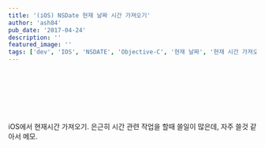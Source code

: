```yaml
---
title: '(iOS) NSDate 현재 날짜 시간 가져오기'
author: 'ash84'
pub_date: '2017-04-24'
description: ''
featured_image: ''
tags: ['dev', 'IOS', 'NSDATE', 'Objective-C', '현재 날짜', '현재 시간 가져오기']
---
```


<script async src="//pagead2.googlesyndication.com/pagead/js/adsbygoogle.js"></script>
<!-- 페이지내_긴_배너 -->
<ins class="adsbygoogle"
     style="display:inline-block;width:728px;height:90px"
     data-ad-client="ca-pub-8699046198561974"
     data-ad-slot="5480877276"></ins>
<script>
(adsbygoogle = window.adsbygoogle || []).push({});
</script>

iOS에서 현재시간 가져오기. 은근히 시간 관련 작업을 할때 쓸일이 많은데, 자주 쓸것 같아서 메모.

<script src="https://gist.github.com/4527205.js"></script>



